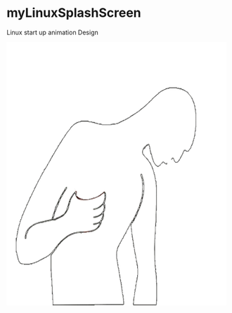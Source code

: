 # myLinuxSplashScreen
Linux start up animation Design

<img src="/smk/smk.gif" alt="MY LOGIN LOGO" width="500" height="600">
